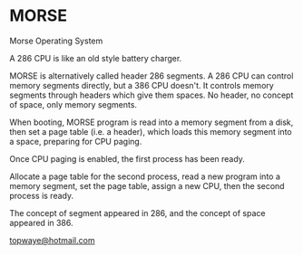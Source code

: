 # MORSE
Morse Operating System

A 286 CPU is like an old style battery charger.

MORSE is alternatively called header 286 segments. A 286 CPU can control memory segments directly, but a 386 CPU doesn't. It controls memory segments through headers which give them spaces. No header, no concept of space, only memory segments.

When booting, MORSE program is read into a memory segment from a disk, then set a page table (i.e. a header), which loads this memory segment into a space, preparing for CPU paging.

Once CPU paging is enabled, the first process has been ready.

Allocate a page table for the second process, read a new program into a memory segment, set the page table, assign a new CPU, then the second process is ready.

The concept of segment appeared in 286, and the concept of space appeared in 386.

topwaye@hotmail.com
